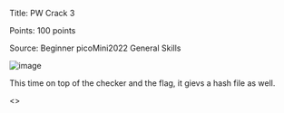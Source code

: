 Title: PW Crack 3

Points: 100 points

Source: Beginner picoMini2022 General Skills

![image](https://user-images.githubusercontent.com/91729496/235369007-893a4b11-4def-4d10-ac74-24839a371c42.png)

This time on top of the checker and the flag, it gievs a hash file as well.

<<TODO>>
